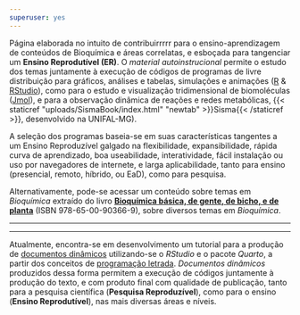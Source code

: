 ```yaml
---
superuser: yes
---
```



<!-- Google tag (gtag.js)--> 
<script async src="https://www.googletagmanager.com/gtag/js?id=G-S1L73VGCG5"></script>
<script>
  window.dataLayer = window.dataLayer || [];
  function gtag(){dataLayer.push(arguments);}
  gtag('js', new Date());

  gtag('config', 'G-S1L73VGCG5');
</script>

Página elaborada no intuito de contribuirrrrr para o ensino-aprendizagem de conteúdos de Bioquímica e áreas correlatas, e esboçada para tangenciar um **Ensino Reprodutível (ER)**. O *material autoinstrucional* permite o estudo dos temas juntamente à execução de códigos de programas de livre distribuição para gráficos, análises e tabelas, simulações e animações ([R](https://cran.r-project.org/) & [RStudio](https://www.rstudio.com/)), como para o estudo e visualização tridimensional de biomoléculas ([Jmol](http://jmol.sourceforge.net/)), e para a observação dinâmica de reações e redes metabólicas, {{< staticref "uploads/SismaBook/index.html" "newtab" >}}Sisma{{< /staticref >}}, desenvolvido na UNIFAL-MG).
  
  <!---  ![ texto](unifal3.jpg)--->
  
  A seleção dos programas baseia-se em suas características tangentes a um Ensino Reproduzível galgado na flexibilidade, expansibilidade,  rápida curva de aprendizado, boa useabilidade, interatividade, fácil instalação ou uso por navegadores de internete, e larga aplicabilidade, tanto para ensino (presencial, remoto, híbrido, ou EaD), como para pesquisa.
  
  Alternativamente, pode-se acessar um conteúdo sobre temas em *Bioquímica* extraído do livro [**Bioquímica básica, de gente, de bicho, e de planta**](https://bioquanti.netlify.app/uploads/textbook/index.html) (ISBN 978-65-00-90366-9), sobre diversos temas em *Bioquímica*.
  
  _____________________________________________________________________
  _____________________________________________________________________
  
  
  Atualmente, encontra-se em desenvolvimento um tutorial para a produção de [documentos dinâmicos](https://bioquanti.netlify.app/uploads/ERbook/index.html) utilizando-se o *RStudio* e o pacote *Quarto*, a partir dos conceitos de [programação letrada](https://academic.oup.com/comjnl/article/27/2/97/343244?login=true). *Documentos dinâmicos* produzidos dessa forma permitem a execução de códigos juntamente à produção do texto, e com produto final com qualidade de publicação, tanto para a pesquisa científica (**Pesquisa Reproduzível**), como para o ensino (**Ensino Reprodutível**), nas mais diversas áreas e níveis.   
  